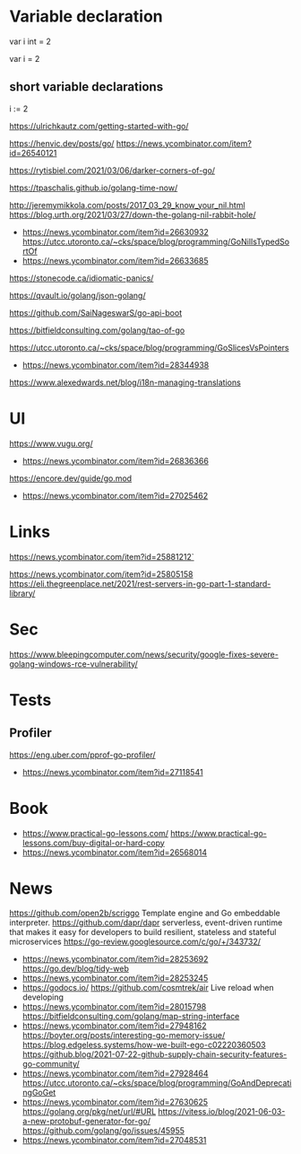 # Variable declaration
var i int = 2

var i = 2

## short variable declarations
i := 2

https://ulrichkautz.com/getting-started-with-go/

https://henvic.dev/posts/go/
https://news.ycombinator.com/item?id=26540121

https://rytisbiel.com/2021/03/06/darker-corners-of-go/

https://tpaschalis.github.io/golang-time-now/

http://jeremymikkola.com/posts/2017_03_29_know_your_nil.html
https://blog.urth.org/2021/03/27/down-the-golang-nil-rabbit-hole/
* https://news.ycombinator.com/item?id=26630932
https://utcc.utoronto.ca/~cks/space/blog/programming/GoNilIsTypedSortOf
* https://news.ycombinator.com/item?id=26633685

https://stonecode.ca/idiomatic-panics/

https://qvault.io/golang/json-golang/

https://github.com/SaiNageswarS/go-api-boot

https://bitfieldconsulting.com/golang/tao-of-go

https://utcc.utoronto.ca/~cks/space/blog/programming/GoSlicesVsPointers
* https://news.ycombinator.com/item?id=28344938

https://www.alexedwards.net/blog/i18n-managing-translations

# UI
https://www.vugu.org/
* https://news.ycombinator.com/item?id=26836366

https://encore.dev/guide/go.mod
* https://news.ycombinator.com/item?id=27025462

# Links
https://news.ycombinator.com/item?id=25881212`

https://news.ycombinator.com/item?id=25805158 https://eli.thegreenplace.net/2021/rest-servers-in-go-part-1-standard-library/

# Sec

https://www.bleepingcomputer.com/news/security/google-fixes-severe-golang-windows-rce-vulnerability/

# Tests

## Profiler
https://eng.uber.com/pprof-go-profiler/
* https://news.ycombinator.com/item?id=27118541

# Book
* https://www.practical-go-lessons.com/  https://www.practical-go-lessons.com/buy-digital-or-hard-copy
 * https://news.ycombinator.com/item?id=26568014

# News
https://github.com/open2b/scriggo Template engine and Go embeddable interpreter.
https://github.com/dapr/dapr serverless, event-driven runtime that makes it easy for developers to build resilient, stateless and stateful microservices
https://go-review.googlesource.com/c/go/+/343732/
* https://news.ycombinator.com/item?id=28253692
https://go.dev/blog/tidy-web
* https://news.ycombinator.com/item?id=28253245
 * https://godocs.io/
https://github.com/cosmtrek/air Live reload when developing
* https://news.ycombinator.com/item?id=28015798
https://bitfieldconsulting.com/golang/map-string-interface
* https://news.ycombinator.com/item?id=27948162
https://boyter.org/posts/interesting-go-memory-issue/
https://blog.edgeless.systems/how-we-built-ego-c02220360503
https://github.blog/2021-07-22-github-supply-chain-security-features-go-community/
* https://news.ycombinator.com/item?id=27928464
https://utcc.utoronto.ca/~cks/space/blog/programming/GoAndDeprecatingGoGet
* https://news.ycombinator.com/item?id=27630625
https://golang.org/pkg/net/url/#URL
https://vitess.io/blog/2021-06-03-a-new-protobuf-generator-for-go/
https://github.com/golang/go/issues/45955
* https://news.ycombinator.com/item?id=27048531